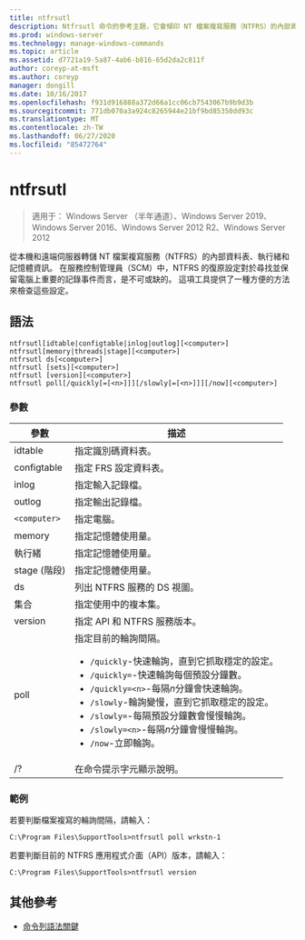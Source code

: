 ```yaml
---
title: ntfrsutl
description: Ntfrsutl 命令的參考主題，它會傾印 NT 檔案複寫服務（NTFRS）的內部資料表、執行緒和記憶體資訊。
ms.prod: windows-server
ms.technology: manage-windows-commands
ms.topic: article
ms.assetid: d7721a19-5a87-4ab6-b816-65d2da2c811f
author: coreyp-at-msft
ms.author: coreyp
manager: dongill
ms.date: 10/16/2017
ms.openlocfilehash: f931d916888a372d66a1cc06cb7543067b9b9d3b
ms.sourcegitcommit: 771db070a3a924c8265944e21bf9bd85350dd93c
ms.translationtype: MT
ms.contentlocale: zh-TW
ms.lasthandoff: 06/27/2020
ms.locfileid: "85472764"
---
```

# <a name="ntfrsutl"></a>ntfrsutl

> 適用于： Windows Server （半年通道）、Windows Server 2019、Windows Server 2016、Windows Server 2012 R2、Windows Server 2012

從本機和遠端伺服器轉儲 NT 檔案複寫服務（NTFRS）的內部資料表、執行緒和記憶體資訊。 在服務控制管理員（SCM）中，NTFRS 的復原設定對於尋找並保留電腦上重要的記錄事件而言，是不可或缺的。 這項工具提供了一種方便的方法來檢查這些設定。

## <a name="syntax"></a>語法

```
ntfrsutl[idtable|configtable|inlog|outlog][<computer>]
ntfrsutl[memory|threads|stage][<computer>]
ntfrsutl ds[<computer>]
ntfrsutl [sets][<computer>]
ntfrsutl [version][<computer>]
ntfrsutl poll[/quickly[=[<n>]]][/slowly[=[<n>]]][/now][<computer>]
```

### <a name="parameters"></a>參數

| 參數 | 描述 |
| --------- | ----------- |
| idtable | 指定識別碼資料表。 |
| configtable | 指定 FRS 設定資料表。 |
| inlog | 指定輸入記錄檔。 |
| outlog | 指定輸出記錄檔。 |
| `<computer>` | 指定電腦。 |
| memory | 指定記憶體使用量。 |
| 執行緒 | 指定記憶體使用量。 |
| stage (階段) | 指定記憶體使用量。 |
| ds | 列出 NTFRS 服務的 DS 視圖。 |
| 集合 | 指定使用中的複本集。 |
| version | 指定 API 和 NTFRS 服務版本。 |
| poll | 指定目前的輪詢間隔。<ul><li>`/quickly`-快速輪詢，直到它抓取穩定的設定。</li><li>`/quickly=`-快速輪詢每個預設分鐘數。</li><li>`/quickly=<n>`-每隔*n*分鐘會快速輪詢。</li><li>`/slowly`-輪詢變慢，直到它抓取穩定的設定。</li><li>`/slowly=`-每隔預設分鐘數會慢慢輪詢。</li><li>`/slowly=<n>`-每隔*n*分鐘會慢慢輪詢。</li><li>`/now`-立即輪詢。</li></ul>|
| /? | 在命令提示字元顯示說明。 |

### <a name="examples"></a>範例

若要判斷檔案複寫的輪詢間隔，請輸入：

```
C:\Program Files\SupportTools>ntfrsutl poll wrkstn-1
```

若要判斷目前的 NTFRS 應用程式介面（API）版本，請輸入：

```
C:\Program Files\SupportTools>ntfrsutl version
```

## <a name="additional-references"></a>其他參考

- [命令列語法關鍵](command-line-syntax-key.md)
